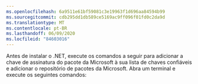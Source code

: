 ```yaml
---
ms.openlocfilehash: 6a9511e61bf59081c3e19963f1d696aa84594b99
ms.sourcegitcommit: cdb295dd1db589ce5169ac9ff096f01fd0c2da9d
ms.translationtype: MT
ms.contentlocale: pt-BR
ms.lasthandoff: 06/09/2020
ms.locfileid: "84603016"
---
```


Antes de instalar o .NET, execute os comandos a seguir para adicionar a chave de assinatura do pacote da Microsoft à sua lista de chaves confiáveis e adicionar o repositório de pacotes da Microsoft. Abra um terminal e execute os seguintes comandos:
